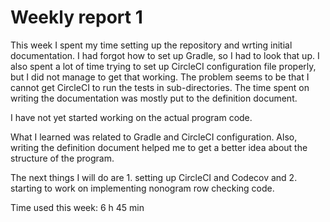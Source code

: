 # Weekly report 1

This week I spent my time setting up the repository and wrting initial documentation.
I had forgot how to set up Gradle, so I had to look that up. I also spent a lot of time trying to set up CircleCI configuration file properly, but I did not manage to get that working. The problem seems to be that I cannot get CircleCI to run the tests in sub-directories. The time spent on writing the documentation was mostly put to the definition document.

I have not yet started working on the actual program code.

What I learned was related to Gradle and CircleCI configuration. Also, writing the definition document helped me to get a better idea about the structure of the program.

The next things I will do are 1. setting up CircleCI and Codecov and 2. starting to work on implementing nonogram row checking code.

Time used this week: 6 h 45 min